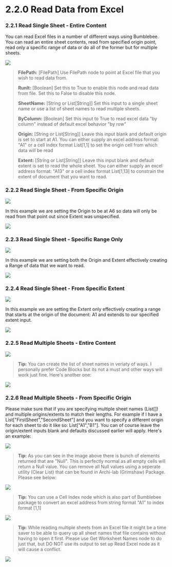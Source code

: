 # 2.2.0 Read Data from Excel

### 2.2.1 Read Single Sheet - Entire Content

You can read Excel files in a number of different ways using Bumblebee. You can read an entire sheet contents, read from specified origin point, read only a specific range of data or do all of the former but for multiple sheets.

![](readExcel.png)

<blockquote>
<p><b> FilePath:</b> [FilePath] Use FilePath node to point at Excel file that you wish to read data from. </p>

<p><b> RunIt:</b> [Boolean] Set this to True to enable this node and read data from file. Set this to False to disable this node. </p>

<p><b> SheetName:</b> [String or List[String]] Set this input to a single sheet name or use a list of sheet names to read multiple sheets.</p>

<p><b> ByColumn:</b> [Boolean] Set this input to True to read excel data "by column" instead of default excel behavior "by row" </p>

<p><b> Origin:</b> [String or List[String]] Leave this input blank and default origin is set to start at A1. You can either supply an excel address format: "A1" or a cell index format List[1,1] to set the origin cell from which data will be read </p>

<p><b> Extent:</b> [String or List[String]] Leave this input blank and default extent is set to read the whole sheet. You can either supply an excel address format: "A13" or a cell index format List[1,13] to constrain the extent of document that you want to read.</p>
</blockquote>

### 2.2.2 Read Single Sheet - From Specific Origin

![](readExcel2.png)

In this example we are setting the Origin to be at A6 so data will only be read from that point out since Extent was unspecified. 

![](readExcel1.png)

### 2.2.3 Read Single Sheet - Specific Range Only

![](readExcel3.png)

In this example we are setting both the Origin and Extent effectively creating a Range of data that we want to read.

![](readExcel4.png)

### 2.2.4 Read Single Sheet - From Specific Extent

![](readExcel5.png)

In this example we are setting the Extent only effectively creating a range that starts at the origin of the document: A1 and extends to our specified extent input. 

![](readExcel6.png)

### 2.2.5 Read Multiple Sheets - Entire Content

![](readExcel7.png)

<blockquote>
<p><b>Tip:</b> You can create the list of sheet names in veriaty of ways. I personally prefer Code Blocks but its not a must and other ways will work just fine. Here's another one:<p>
</blockquote>

![](tip1.png)

### 2.2.6 Read Multiple Sheets - From Specific Origin

Please make sure that if you are specifying multiple sheet names (List[]) and multiple origins/extents to match their lengths. For example if I have a List["FirstSheet","SecondSheet"] and you want to specify a different origin for each sheet to do it like so: List["A1","B1"]. You can of course leave the origin/extent inputs blank and defaults discussed earlier will apply. Here's an example:

![](readExcel8.png)

<blockquote>
<p><b>Tip:</b> As you can see in the image above there is bunch of elements returned that are "Null". This is perfectly normal as all empty cells will return a Null value. You can remove all Null values using a seperate utility (Clear List) that can be found in Archi-lab (Grimshaw) Package. Please see below: <p>
</blockquote>

![](Tip2.png)

<blockquote>
<p><b>Tip:</b> You can use a Cell Index node which is also part of Bumblebee package to convert an excel address from string format "A1" to index format [1,1] <p>
</blockquote>

![](Tip3.png)

<blockquote>
<p><b>Tip:</b> While reading multiple sheets from an Excel file it might be a time saver to be able to query up all sheet names that file contains without having to open it first. Please use Get Worksheet Names node to do just that, but DO NOT use its output to set up Read Excel node as it will cause a conflict. <p>
</blockquote>

![](Tip4.png)

